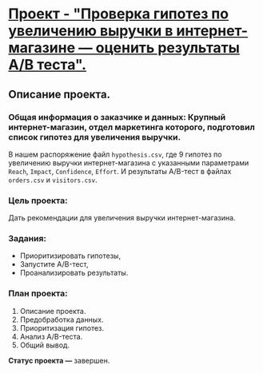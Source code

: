 # [Проект - "Проверка гипотез по увеличению выручки в интернет-магазине — оценить результаты A/B теста".](https://github.com/usr036943/yandex_practicum_projects/blob/main/5.%20Проверка%20гипотез%20по%20увеличению%20выручки%20в%20интернет-магазине%20—%20оценить%20результаты%20AB%20теста/5.%20Проверка%20гипотез%20по%20увеличению%20выручки%20в%20интернет-магазине%20—%20оценить%20результаты%20AB%20теста.ipynb)

## Описание проекта.
### Общая информация о заказчике и данных: Крупный интернет-магазин, отдел маркетинга которого, подготовил список гипотез для увеличения выручки.

В нашем распоряжение файл `hypothesis.csv`, где 9 гипотез по увеличению выручки интернет-магазина с указанными параметрами `Reach`, `Impact`, `Confidence`, `Effort`. И результаты A/B-тест в файлах `orders.csv` и `visitors.csv`.

### Цель проекта: 
Дать рекомендации для увеличения выручки интернет-магазина.

### Задания:

- Приоритизировать гипотезы,
- Запустите A/B-тест,
- Проанализировать результаты.

### План проекта:

1. Описание проекта.
2. Предобработка данных.
3. Приоритизация гипотез.
4. Анализ A/B-теста.
5. Общий вывод.

**Статус проекта —** завершен. 
